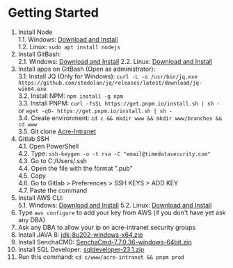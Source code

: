 # Getting Started

1. Install Node  
   1.1. Windows: [Download and Install](https://nodejs.org/en/)  
   1.2. Linux: `sudo apt install nodejs`
2. Install GitBash:  
   2.1. Windows: [Download and Install](https://git-scm.com/download/win)
   2.2. Linux: [Download and Install](https://git-scm.com/download/linux)
3. Install apps on GitBash (Open as administrator):  
   3.1. Install JQ (Only for Windows): `curl -L -o /usr/bin/jq.exe https://github.com/stedolan/jq/releases/latest/download/jq-win64.exe`  
   3.2. Install NPM: `npm install -g npm`  
   3.3. Install PNPM: `curl -fsSL https://get.pnpm.io/install.sh | sh -` or `wget -qO- https://get.pnpm.io/install.sh | sh -`  
   3.4. Create environment: `cd c && mkdir www && mkdir www/branches && cd www`  
   3.5. Git clone [Acre-Intranet](https://gitlab.tds.ie/ygors/acre-intranet)
4. Gitlab SSH  
   4.1. Open PowerShell  
   4.2. Type: `ssh-keygen -o -t rsa -C "email@timedatasecurity.com"`  
   4.3. Go to C:/Users/.ssh  
   4.4. Open the file with the format ".pub"  
   4.5. Copy  
   4.6. Go to Gitlab > Preferences > SSH KEYS > ADD KEY  
   4.7. Paste the command
5. Install AWS CLI:  
   5.1. Windows: [Download and Install](https://awscli.amazonaws.com/AWSCLIV2.msi)
   5.2. Linux: [Download and Install](https://docs.aws.amazon.com/cli/latest/userguide/getting-started-install.html)
6. Type `aws configure` to add your key from AWS (if you don't have yet ask any DBA)
7. Ask any DBA to allow your ip on acre-intranet security groups
8. Install JAVA 8: [jdk-8u202-windows-x64.zip](https://drive.google.com/file/d/1rDxEcWLok9mejjSk-6klQ069GTDSudgm/view?usp=drive_link)
9. Install SenchaCMD: [SenchaCmd-7.7.0.36-windows-64bit.zip](https://drive.google.com/file/d/1Czf23WsPXlKfkPkwiamWBhfJTHQzG8z6/view?usp=drive_link)
10. Install SQL Developer: [sqldeveloper-23.1.zip](https://drive.google.com/file/d/1ZOc25TALaoZjSKUUc5TFah7FjxG_HI0w/view?usp=drive_link)
11. Run this command: `cd c/www/acre-intranet && pnpm prod`

